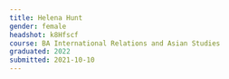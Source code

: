```yaml
---
title: Helena Hunt
gender: female
headshot: k8Hfscf
course: BA International Relations and Asian Studies
graduated: 2022
submitted: 2021-10-10
---
```

